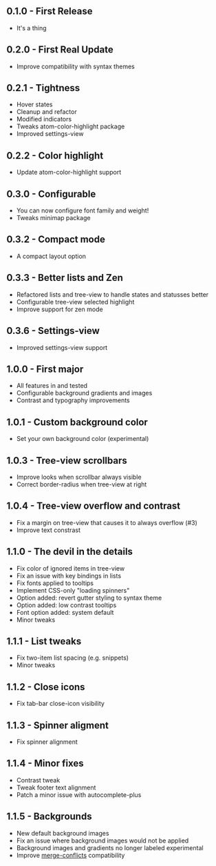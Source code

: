 ## 0.1.0 - First Release
* It's a thing

## 0.2.0 - First Real Update
* Improve compatibility with syntax themes

## 0.2.1 - Tightness
* Hover states
* Cleanup and refactor
* Modified indicators
* Tweaks atom-color-highlight package
* Improved settings-view

## 0.2.2 - Color highlight
* Update atom-color-highlight support

## 0.3.0 - Configurable
* You can now configure font family and weight!
* Tweaks minimap package

## 0.3.2 - Compact mode
* A compact layout option

## 0.3.3 - Better lists and Zen
* Refactored lists and tree-view to handle states and statusses better
* Configurable tree-view selected highlight
* Improve support for zen mode

## 0.3.6 - Settings-view
* Improved settings-view support

## 1.0.0 - First major
* All features in and tested
* Configurable background gradients and images
* Contrast and typography improvements

## 1.0.1 - Custom background color
* Set your own background color (experimental)

## 1.0.3 - Tree-view scrollbars
* Improve looks when scrollbar always visible
* Correct border-radius when tree-view at right

## 1.0.4 - Tree-view overflow and contrast
* Fix a margin on tree-view that causes it to always overflow (#3)
* Improve text constrast

## 1.1.0 - The devil in the details
* Fix color of ignored items in tree-view
* Fix an issue with key bindings in lists
* Fix fonts applied to tooltips
* Implement CSS-only "loading spinners"
* Option added: revert gutter styling to syntax theme
* Option added: low contrast tooltips
* Font option added: system default
* Minor tweaks

## 1.1.1 - List tweaks
* Fix two-item list spacing (e.g. snippets)
* Minor tweaks

## 1.1.2 - Close icons
* Fix tab-bar close-icon visibility

## 1.1.3 - Spinner aligment
* Fix spinner alignment

## 1.1.4 - Minor fixes
* Contrast tweak
* Tweak footer text alignment
* Patch a minor issue with autocomplete-plus

## 1.1.5 - Backgrounds
* New default background images
* Fix an issue where background images would not be applied
* Background images and gradients no longer labeled experimental
* Improve [merge-conflicts](https://atom.io/packages/merge-conflicts) compatibility
